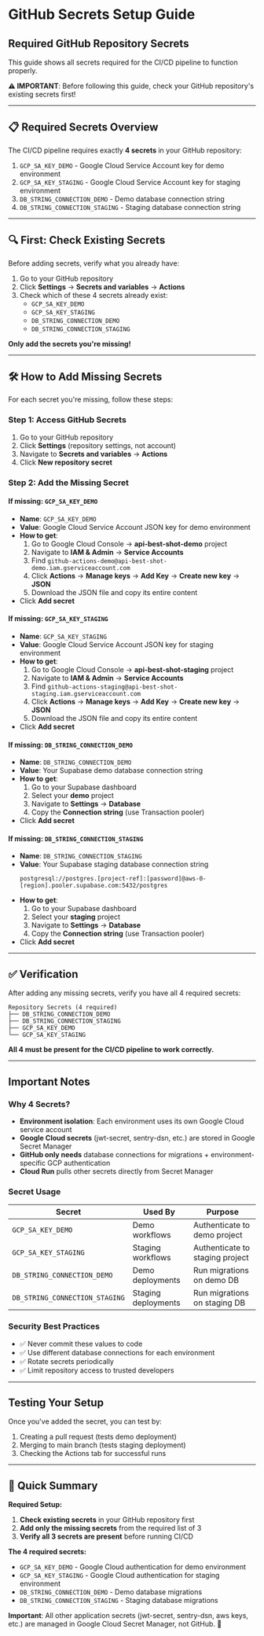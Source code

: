 # GitHub Secrets Setup Guide

## **Required GitHub Repository Secrets**

This guide shows all secrets required for the CI/CD pipeline to function properly.

**⚠️ IMPORTANT**: Before following this guide, check your GitHub repository's existing secrets first!

---

## **📋 Required Secrets Overview**

The CI/CD pipeline requires exactly **4 secrets** in your GitHub repository:

1. `GCP_SA_KEY_DEMO` - Google Cloud Service Account key for demo environment
2. `GCP_SA_KEY_STAGING` - Google Cloud Service Account key for staging environment
3. `DB_STRING_CONNECTION_DEMO` - Demo database connection string
4. `DB_STRING_CONNECTION_STAGING` - Staging database connection string

---

## **🔍 First: Check Existing Secrets**

Before adding secrets, verify what you already have:

1. Go to your GitHub repository
2. Click **Settings** → **Secrets and variables** → **Actions**
3. Check which of these 4 secrets already exist:
   - `GCP_SA_KEY_DEMO`
   - `GCP_SA_KEY_STAGING`
   - `DB_STRING_CONNECTION_DEMO`
   - `DB_STRING_CONNECTION_STAGING`

**Only add the secrets you're missing!**

---

## **🛠️ How to Add Missing Secrets**

For each secret you're missing, follow these steps:

### **Step 1: Access GitHub Secrets**

1. Go to your GitHub repository
2. Click **Settings** (repository settings, not account)
3. Navigate to **Secrets and variables** → **Actions**
4. Click **New repository secret**

### **Step 2: Add the Missing Secret**

#### **If missing: `GCP_SA_KEY_DEMO`**

- **Name**: `GCP_SA_KEY_DEMO`
- **Value**: Google Cloud Service Account JSON key for demo environment
- **How to get**:
  1. Go to Google Cloud Console → **api-best-shot-demo** project
  2. Navigate to **IAM & Admin** → **Service Accounts**
  3. Find `github-actions-demo@api-best-shot-demo.iam.gserviceaccount.com`
  4. Click **Actions** → **Manage keys** → **Add Key** → **Create new key** → **JSON**
  5. Download the JSON file and copy its entire content
- Click **Add secret**

#### **If missing: `GCP_SA_KEY_STAGING`**

- **Name**: `GCP_SA_KEY_STAGING`
- **Value**: Google Cloud Service Account JSON key for staging environment
- **How to get**:
  1. Go to Google Cloud Console → **api-best-shot-staging** project
  2. Navigate to **IAM & Admin** → **Service Accounts**
  3. Find `github-actions-staging@api-best-shot-staging.iam.gserviceaccount.com`
  4. Click **Actions** → **Manage keys** → **Add Key** → **Create new key** → **JSON**
  5. Download the JSON file and copy its entire content
- Click **Add secret**

#### **If missing: `DB_STRING_CONNECTION_DEMO`**

- **Name**: `DB_STRING_CONNECTION_DEMO`
- **Value**: Your Supabase demo database connection string
- **How to get**:
  1. Go to your Supabase dashboard
  2. Select your **demo** project
  3. Navigate to **Settings** → **Database**
  4. Copy the **Connection string** (use Transaction pooler)
- Click **Add secret**

#### **If missing: `DB_STRING_CONNECTION_STAGING`**

- **Name**: `DB_STRING_CONNECTION_STAGING`
- **Value**: Your Supabase staging database connection string
  ```
  postgresql://postgres.[project-ref]:[password]@aws-0-[region].pooler.supabase.com:5432/postgres
  ```
- **How to get**:
  1. Go to your Supabase dashboard
  2. Select your **staging** project
  3. Navigate to **Settings** → **Database**
  4. Copy the **Connection string** (use Transaction pooler)
- Click **Add secret**

---

## **✅ Verification**

After adding any missing secrets, verify you have all 4 required secrets:

```
Repository Secrets (4 required)
├── DB_STRING_CONNECTION_DEMO
├── DB_STRING_CONNECTION_STAGING
├── GCP_SA_KEY_DEMO
└── GCP_SA_KEY_STAGING
```

**All 4 must be present for the CI/CD pipeline to work correctly.**

---

## **Important Notes**

### **Why 4 Secrets?**

- **Environment isolation**: Each environment uses its own Google Cloud service account
- **Google Cloud secrets** (jwt-secret, sentry-dsn, etc.) are stored in Google Secret Manager
- **GitHub only needs** database connections for migrations + environment-specific GCP authentication
- **Cloud Run** pulls other secrets directly from Secret Manager

### **Secret Usage**

| Secret                         | Used By             | Purpose                         |
| ------------------------------ | ------------------- | ------------------------------- |
| `GCP_SA_KEY_DEMO`              | Demo workflows      | Authenticate to demo project    |
| `GCP_SA_KEY_STAGING`           | Staging workflows   | Authenticate to staging project |
| `DB_STRING_CONNECTION_DEMO`    | Demo deployments    | Run migrations on demo DB       |
| `DB_STRING_CONNECTION_STAGING` | Staging deployments | Run migrations on staging DB    |

### **Security Best Practices**

- ✅ Never commit these values to code
- ✅ Use different database connections for each environment
- ✅ Rotate secrets periodically
- ✅ Limit repository access to trusted developers

---

## **Testing Your Setup**

Once you've added the secret, you can test by:

1. Creating a pull request (tests demo deployment)
2. Merging to main branch (tests staging deployment)
3. Checking the Actions tab for successful runs

---

## **📝 Quick Summary**

**Required Setup:**

1. **Check existing secrets** in your GitHub repository first
2. **Add only the missing secrets** from the required list of 3
3. **Verify all 3 secrets are present** before running CI/CD

**The 4 required secrets:**

- `GCP_SA_KEY_DEMO` - Google Cloud authentication for demo environment
- `GCP_SA_KEY_STAGING` - Google Cloud authentication for staging environment
- `DB_STRING_CONNECTION_DEMO` - Demo database migrations
- `DB_STRING_CONNECTION_STAGING` - Staging database migrations

**Important**: All other application secrets (jwt-secret, sentry-dsn, aws keys, etc.) are managed in Google Cloud Secret Manager, not GitHub. 🎉
